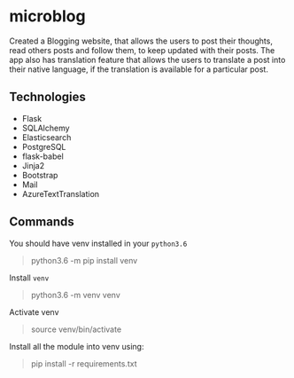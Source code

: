 # microblog
Created a Blogging website, that allows the users to post their thoughts, read others posts and follow them, to keep updated with their posts. The app also has translation feature that allows the users to translate a post into their native language, if the translation is available for a particular post.

## Technologies
- Flask
- SQLAlchemy
- Elasticsearch
- PostgreSQL
- flask-babel
- Jinja2
- Bootstrap
- Mail
- AzureTextTranslation

## Commands
You should have venv installed in your `python3.6`
> python3.6 -m pip install venv

Install `venv` 
> python3.6 -m venv venv

Activate venv
> source venv/bin/activate

Install all the module into venv using:
> pip install -r requirements.txt